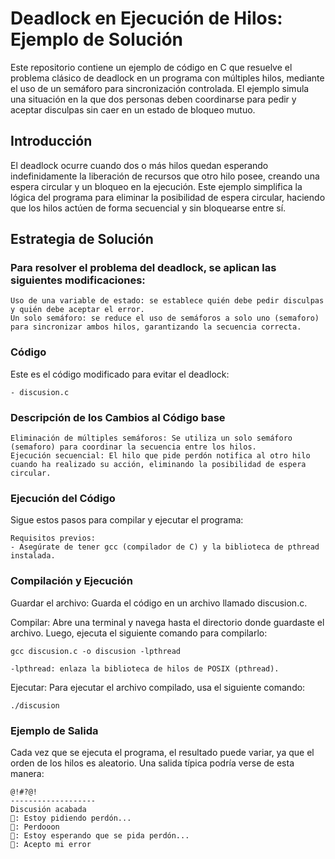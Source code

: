 # Deadlock en Ejecución de Hilos: Ejemplo de Solución

Este repositorio contiene un ejemplo de código en C que resuelve el problema clásico de deadlock en un programa con múltiples hilos, mediante el uso de un semáforo para sincronización controlada. El ejemplo simula una situación en la que dos personas deben coordinarse para pedir y aceptar disculpas sin caer en un estado de bloqueo mutuo.

## Introducción

El deadlock ocurre cuando dos o más hilos quedan esperando indefinidamente la liberación de recursos que otro hilo posee, creando una espera circular y un bloqueo en la ejecución. Este ejemplo simplifica la lógica del programa para eliminar la posibilidad de espera circular, haciendo que los hilos actúen de forma secuencial y sin bloquearse entre sí.

## Estrategia de Solución

### Para resolver el problema del deadlock, se aplican las siguientes modificaciones:

    Uso de una variable de estado: se establece quién debe pedir disculpas y quién debe aceptar el error.
    Un solo semáforo: se reduce el uso de semáforos a solo uno (semaforo) para sincronizar ambos hilos, garantizando la secuencia correcta.

### Código

Este es el código modificado para evitar el deadlock:

    - discusion.c
    
### Descripción de los Cambios al Código base

    Eliminación de múltiples semáforos: Se utiliza un solo semáforo (semaforo) para coordinar la secuencia entre los hilos.
    Ejecución secuencial: El hilo que pide perdón notifica al otro hilo cuando ha realizado su acción, eliminando la posibilidad de espera circular.

### Ejecución del Código

Sigue estos pasos para compilar y ejecutar el programa:  

    Requisitos previos:
    - Asegúrate de tener gcc (compilador de C) y la biblioteca de pthread instalada.

### Compilación y Ejecución

  Guardar el archivo: Guarda el código en un archivo llamado discusion.c.

  Compilar: Abre una terminal y navega hasta el directorio donde guardaste el archivo. Luego, ejecuta el siguiente comando para compilarlo:
  
    gcc discusion.c -o discusion -lpthread

    -lpthread: enlaza la biblioteca de hilos de POSIX (pthread).

  Ejecutar: Para ejecutar el archivo compilado, usa el siguiente comando:

    ./discusion

### Ejemplo de Salida

Cada vez que se ejecuta el programa, el resultado puede variar, ya que el orden de los hilos es aleatorio. Una salida típica podría verse de esta manera:

    @!#?@!
    -------------------
    Discusión acabada
    👩: Estoy pidiendo perdón...
    👩: Perdooon
    👨: Estoy esperando que se pida perdón...
    👨: Acepto mi error
